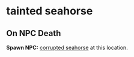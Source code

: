 # tainted seahorse
## On NPC Death

**Spawn NPC:**  [corrupted seahorse](/npc/64050) at this location.
